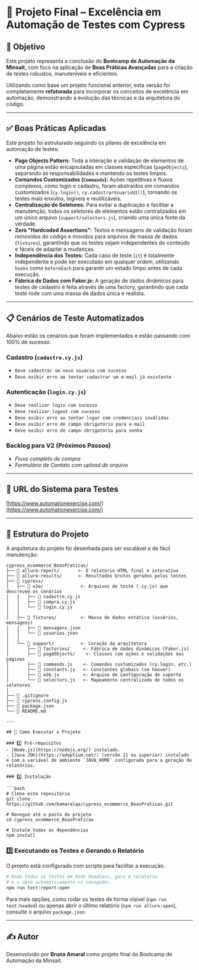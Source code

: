 # 📌 Projeto Final – Excelência em Automação de Testes com Cypress


## 🎯 Objetivo
Este projeto representa a conclusão do **Bootcamp de Automação da Minsait**, com foco na aplicação de **Boas Práticas Avançadas** para a criação de testes robustos, manuteníveis e eficientes.

Utilizando como base um projeto funcional anterior, esta versão foi completamente **refatorada** para incorporar os conceitos de excelência em automação, demonstrando a evolução das técnicas e da arquitetura do código.

---

## ✅ Boas Práticas Aplicadas

Este projeto foi estruturado seguindo os pilares de excelência em automação de testes:

*   **Page Objects Pattern:** Toda a interação e validação de elementos de uma página estão encapsuladas em classes específicas (`pageObjects`), separando as responsabilidades e mantendo os testes limpos.
*   **Comandos Customizados (`Commands`):** Ações repetitivas e fluxos complexos, como login e cadastro, foram abstraídos em comandos customizados (`cy.login()`, `cy.cadastrarUsuarioUI()`), tornando os testes mais enxutos, legíveis e reutilizáveis.
*   **Centralização de Seletores:** Para evitar a duplicação e facilitar a manutenção, todos os seletores de elementos estão centralizados em um único arquivo (`support/selectors.js`), criando uma única fonte da verdade.
*   **Zero "Hardcoded Assertions":** Textos e mensagens de validação foram removidos do código e movidos para arquivos de massa de dados (`fixtures`), garantindo que os testes sejam independentes do conteúdo e fáceis de adaptar a mudanças.
*   **Independência dos Testes:** Cada caso de teste (`it`) é totalmente independente e pode ser executado em qualquer ordem, utilizando `hooks` como `beforeEach` para garantir um estado limpo antes de cada execução.
*   **Fábrica de Dados com Faker.js:** A geração de dados dinâmicos para testes de cadastro é feita através de uma factory, garantindo que cada teste rode com uma massa de dados única e realista.

---

## 📋 Cenários de Teste Automatizados

Abaixo estão os cenários que foram implementados e estão passando com 100% de sucesso.

### Cadastro (`cadastro.cy.js`)
- `Deve cadastrar um novo usuário com sucesso`
- `Deve exibir erro ao tentar cadastrar um e-mail já existente`

### Autenticação (`login.cy.js`)
- `Deve realizar login com sucesso`
- `Deve realizar logout com sucesso`
- `Deve exibir erro ao tentar logar com credenciais inválidas`
- `Deve exibir erro de campo obrigatório para e-mail`
- `Deve exibir erro de campo obrigatório para senha`

### Backlog para V2 (Próximos Passos)
- *Fluxo completo de compra*
- *Formulário de Contato com upload de arquivo*

---

## 🔗 URL do Sistema para Testes
[https://www.automationexercise.com/](https://www.automationexercise.com/)

---

## 📂 Estrutura do Projeto

A arquitetura do projeto foi desenhada para ser escalável e de fácil manutenção:

```plaintext
cypress_ecommerce_BoasPraticas/
├── 📁 allure-report/       <- O relatório HTML final e interativo
├── 📁 allure-results/      <- Resultados brutos gerados pelos testes
├── 📁 cypress/
│   ├── 📁 e2e/              <- Arquivos de teste (.cy.js) que descrevem os cenários
│   │   ├── 📄 cadastro.cy.js
│   │   ├── 📄 compra.cy.js
│   │   └── 📄 login.cy.js
│   │
│   ├── 📁 fixtures/         <- Massa de dados estática (usuários, mensagens)
│   │   ├── 📄 mensagens.json
│   │   └── 📄 usuarios.json
│   │
│   └── 📁 support/          <- Coração da arquitetura
│       ├── 📁 factories/     <- Fábrica de dados dinâmicos (Faker.js)
│       ├── 📁 pageObjects/    <- Classes com ações e validações das páginas
│       ├── 📄 commands.js    <- Comandos customizados (cy.login, etc.)
│       ├── 📄 constants.js   <- Constantes globais (se houver)
│       ├── 📄 e2e.js         <- Arquivo de configuração de suporte
│       └── 📄 selectors.js   <- Mapeamento centralizado de todos os seletores
│
├── 📄 .gitignore
├── 📄 cypress.config.js
├── 📄 package.json
└── 📄 README.md

---

## 🚀 Como Executar o Projeto

### 1️⃣ Pré-requisitos
- [Node.js](https://nodejs.org/) instalado.
- [Java JDK](https://adoptium.net/) (versão 11 ou superior) instalado e com a variável de ambiente `JAVA_HOME` configurada para a geração de relatórios.

### 2️⃣ Instalação

```bash
# Clone este repositório
git clone https://github.com/bamaralqa/cypress_ecommerce_BoasPraticas.git

# Navegue até a pasta do projeto
cd cypress_ecommerce_BoasPraticas

# Instale todas as dependências
npm install
```

### 3️⃣ Executando os Testes e Gerando o Relatório

O projeto está configurado com scripts para facilitar a execução.

```bash
# Roda todos os testes em modo headless, gera o relatório
# e o abre automaticamente no navegador.
npm run test:report:open
```

Para mais opções, como rodar os testes de forma visível (`npm run test:headed`) ou apenas abrir o último relatório (`npm run allure:open`), consulte o arquivo `package.json`.

---

## ✍️ Autor
Desenvolvido por **Bruna Amaral** como projeto final do Bootcamp de Automação da Minsait.
